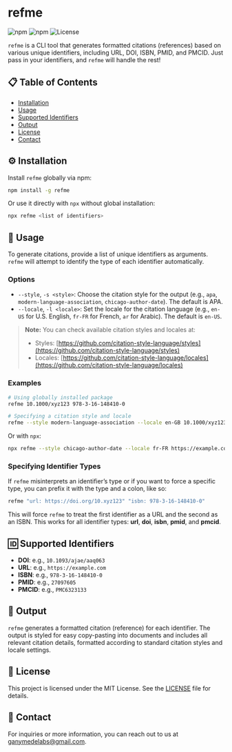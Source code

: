# refme

![npm](https://img.shields.io/npm/v/refme)
![npm](https://img.shields.io/npm/dw/refme)
![License](https://img.shields.io/npm/l/refme)

`refme` is a CLI tool that generates formatted citations (references) based on various unique identifiers, including URL, DOI, ISBN, PMID, and PMCID. Just pass in your identifiers, and `refme` will handle the rest!

## 📋 Table of Contents

-   [Installation](#-installation)
-   [Usage](#-usage)
-   [Supported Identifiers](#-supported-identifiers)
-   [Output](#-output)
-   [License](#-license)
-   [Contact](#-contact)

## ⚙️ Installation

Install `refme` globally via npm:

```bash
npm install -g refme
```

Or use it directly with `npx` without global installation:

```bash
npx refme <list of identifiers>
```

## 🚀 Usage

To generate citations, provide a list of unique identifiers as arguments. `refme` will attempt to identify the type of each identifier automatically.

### Options

-   `--style`, `-s <style>`: Choose the citation style for the output (e.g., `apa`, `modern-language-association`, `chicago-author-date`). The default is APA.
-   `--locale`, `-l <locale>`: Set the locale for the citation language (e.g., `en-US` for U.S. English, `fr-FR` for French, `ar` for Arabic). The default is `en-US`.

> **Note:** You can check available citation styles and locales at:
>
> -   Styles: [https://github.com/citation-style-language/styles](https://github.com/citation-style-language/styles)
> -   Locales: [https://github.com/citation-style-language/locales](https://github.com/citation-style-language/locales)

### Examples

```bash
# Using globally installed package
refme 10.1000/xyz123 978-3-16-148410-0

# Specifying a citation style and locale
refme --style modern-language-association --locale en-GB 10.1000/xyz123
```

Or with `npx`:

```bash
npx refme --style chicago-author-date --locale fr-FR https://example.com/article
```

### Specifying Identifier Types

If `refme` misinterprets an identifier’s type or if you want to force a specific type, you can prefix it with the type and a colon, like so:

```bash
refme "url: https://doi.org/10.xyz123" "isbn: 978-3-16-148410-0"
```

This will force `refme` to treat the first identifier as a URL and the second as an ISBN. This works for all identifier types: **url**, **doi**, **isbn**, **pmid**, and **pmcid**.

## 🆔 Supported Identifiers

-   **DOI**: e.g., `10.1093/ajae/aaq063`
-   **URL**: e.g., `https://example.com`
-   **ISBN**: e.g., `978-3-16-148410-0`
-   **PMID**: e.g., `27097605`
-   **PMCID**: e.g., `PMC6323133`

## 📄 Output

`refme` generates a formatted citation (reference) for each identifier. The output is styled for easy copy-pasting into documents and includes all relevant citation details, formatted according to standard citation styles and locale settings.

## 📜 License

This project is licensed under the MIT License. See the [LICENSE](LICENSE) file for details.

## 📧 Contact

For inquiries or more information, you can reach out to us at [ganymedelabs@gmail.com](mailto:ganymedelabs@gmail.com).
